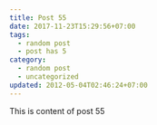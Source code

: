 ```yaml
---
title: Post 55
date: 2017-11-23T15:29:56+07:00
tags:
  - random post
  - post has 5
category:
  - random post
  - uncategorized
updated: 2012-05-04T02:46:24+07:00
---
```

This is content of post 55